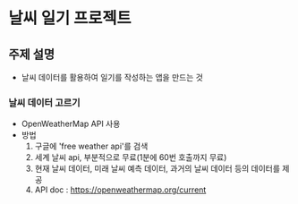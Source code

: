 # 날씨 일기 프로젝트

## 주제 설명
- 날씨 데이터를 활용하여 일기를 작성하는 앱을 만드는 것

### 날씨 데이터 고르기
- OpenWeatherMap API 사용
- 방법
  1. 구글에 'free weather api'를 검색
  2. 세계 날씨 api, 부분적으로 무료(1분에 60번 호출까지 무료)
  3. 현재 날씨 데이터, 미래 날씨 예측 데이터, 과거의 날씨 데이터 등의 데이터를 제공
  4. API doc : https://openweathermap.org/current
